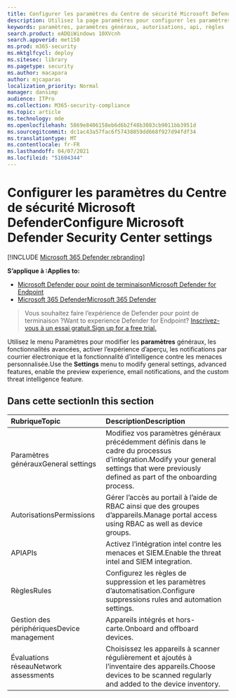 ```yaml
---
title: Configurer les paramètres du Centre de sécurité Microsoft Defender
description: Utilisez la page paramètres pour configurer les paramètres généraux, les autorisations, les api et les règles.
keywords: paramètres, paramètres généraux, autorisations, api, règles
search.product: eADQiWindows 10XVcnh
search.appverid: met150
ms.prod: m365-security
ms.mktglfcycl: deploy
ms.sitesec: library
ms.pagetype: security
ms.author: macapara
author: mjcaparas
localization_priority: Normal
manager: dansimp
audience: ITPro
ms.collection: M365-security-compliance
ms.topic: article
ms.technology: mde
ms.openlocfilehash: 5869e8406158eb6d6b2f48b3083cb9011bb3951d
ms.sourcegitcommit: dc1ac43a57fac6f57438859dd668f927d94fdf34
ms.translationtype: MT
ms.contentlocale: fr-FR
ms.lasthandoff: 04/07/2021
ms.locfileid: "51604344"
---
```

# <a name="configure-microsoft-defender-security-center-settings"></a><span data-ttu-id="ef74b-104">Configurer les paramètres du Centre de sécurité Microsoft Defender</span><span class="sxs-lookup"><span data-stu-id="ef74b-104">Configure Microsoft Defender Security Center settings</span></span>

[!INCLUDE [Microsoft 365 Defender rebranding](../../includes/microsoft-defender.md)]

<span data-ttu-id="ef74b-105">**S’applique à :**</span><span class="sxs-lookup"><span data-stu-id="ef74b-105">**Applies to:**</span></span>
- [<span data-ttu-id="ef74b-106">Microsoft Defender pour point de terminaison</span><span class="sxs-lookup"><span data-stu-id="ef74b-106">Microsoft Defender for Endpoint</span></span>](https://go.microsoft.com/fwlink/p/?linkid=2154037)
- [<span data-ttu-id="ef74b-107">Microsoft 365 Defender</span><span class="sxs-lookup"><span data-stu-id="ef74b-107">Microsoft 365 Defender</span></span>](https://go.microsoft.com/fwlink/?linkid=2118804)

><span data-ttu-id="ef74b-108">Vous souhaitez faire l’expérience de Defender pour point de terminaison ?</span><span class="sxs-lookup"><span data-stu-id="ef74b-108">Want to experience Defender for Endpoint?</span></span> [<span data-ttu-id="ef74b-109">Inscrivez-vous à un essai gratuit.</span><span class="sxs-lookup"><span data-stu-id="ef74b-109">Sign up for a free trial.</span></span>](https://www.microsoft.com/microsoft-365/windows/microsoft-defender-atp?ocid=docs-wdatp-prefsettings-abovefoldlink)

<span data-ttu-id="ef74b-110">Utilisez le menu Paramètres pour modifier les **paramètres** généraux, les fonctionnalités avancées, activer l’expérience d’aperçu, les notifications par courrier électronique et la fonctionnalité d’intelligence contre les menaces personnalisée.</span><span class="sxs-lookup"><span data-stu-id="ef74b-110">Use the **Settings** menu to modify general settings, advanced features, enable the preview experience, email notifications, and the custom threat intelligence feature.</span></span>

## <a name="in-this-section"></a><span data-ttu-id="ef74b-111">Dans cette section</span><span class="sxs-lookup"><span data-stu-id="ef74b-111">In this section</span></span>

<span data-ttu-id="ef74b-112">Rubrique</span><span class="sxs-lookup"><span data-stu-id="ef74b-112">Topic</span></span> | <span data-ttu-id="ef74b-113">Description</span><span class="sxs-lookup"><span data-stu-id="ef74b-113">Description</span></span>
:---|:---
<span data-ttu-id="ef74b-114">Paramètres généraux</span><span class="sxs-lookup"><span data-stu-id="ef74b-114">General settings</span></span> | <span data-ttu-id="ef74b-115">Modifiez vos paramètres généraux précédemment définis dans le cadre du processus d’intégration.</span><span class="sxs-lookup"><span data-stu-id="ef74b-115">Modify your general settings that were previously defined as part of the onboarding process.</span></span>
<span data-ttu-id="ef74b-116">Autorisations</span><span class="sxs-lookup"><span data-stu-id="ef74b-116">Permissions</span></span> | <span data-ttu-id="ef74b-117">Gérer l’accès au portail à l’aide de RBAC ainsi que des groupes d’appareils.</span><span class="sxs-lookup"><span data-stu-id="ef74b-117">Manage portal access using RBAC as well as device groups.</span></span>
<span data-ttu-id="ef74b-118">API</span><span class="sxs-lookup"><span data-stu-id="ef74b-118">APIs</span></span> | <span data-ttu-id="ef74b-119">Activez l’intégration intel contre les menaces et SIEM.</span><span class="sxs-lookup"><span data-stu-id="ef74b-119">Enable the threat intel and SIEM integration.</span></span>
<span data-ttu-id="ef74b-120">Règles</span><span class="sxs-lookup"><span data-stu-id="ef74b-120">Rules</span></span> | <span data-ttu-id="ef74b-121">Configurez les règles de suppression et les paramètres d’automatisation.</span><span class="sxs-lookup"><span data-stu-id="ef74b-121">Configure suppressions rules and automation settings.</span></span>
<span data-ttu-id="ef74b-122">Gestion des périphériques</span><span class="sxs-lookup"><span data-stu-id="ef74b-122">Device management</span></span> | <span data-ttu-id="ef74b-123">Appareils intégrés et hors-carte.</span><span class="sxs-lookup"><span data-stu-id="ef74b-123">Onboard and offboard devices.</span></span>
<span data-ttu-id="ef74b-124">Évaluations réseau</span><span class="sxs-lookup"><span data-stu-id="ef74b-124">Network assessments</span></span> | <span data-ttu-id="ef74b-125">Choisissez les appareils à scanner régulièrement et ajoutés à l’inventaire des appareils.</span><span class="sxs-lookup"><span data-stu-id="ef74b-125">Choose devices to be scanned regularly and added to the device inventory.</span></span>
